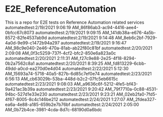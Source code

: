 # E2E_ReferenceAutomation
This is a repo for E2E tests on Reference Automation related services
automatedtest:2/19/2021 9:06:19 AM_86f86ab3-ac94-4416-aee4-0bfcc67c8073
automatedtest:2/19/2021 9:09:15 AM_141db38a-e676-4a5b-8572-82fe4537ab9d
automatedtest:2/19/2021 9:14:48 AM_8eb6c2bf-7929-4a0d-9e99-c1472b94a297
automatedtest:2/19/2021 9:16:47 AM_98c9e040-2e46-470a-81ab-ab22f80c81bf
automatedtest:2/20/2021 2:09:08 AM_0f3c5259-737f-4cf2-bfc2-850e6a823a0c
automatedtest:2/20/2021 2:11:31 AM_f27c9e88-2e25-4f18-8294-0b2a7562c8a1
automatedtest:2/20/2021 8:39:25 AM_fd813229-6cbb-49dd-a0cd-ea270d0e4d04
automatedtest:2/22/2021 5:12:30 AM_15693a74-5718-40a5-827b-6d85c7ef0e74
automatedtest:2/23/2021 6:56:13 AM_cb63029b-53ba-448d-b2c2-07fc5eb6615c
automatedtest:2/23/2021 9:08:03 AM_a9636c6f-5212-4fe5-bf43-9a421ac3b39a
automatedtest:2/23/2021 9:20:42 AM_79f7710a-0c88-4531-94bc-527d1e33e230
automatedtest:2/23/2021 9:23:21 AM_02eb2fa0-7fd5-4f67-8005-8c4c146be212
automatedtest:2/24/2021 1:27:07 AM_2fdea327-ea6a-4e88-a185-659b2e7b76bf
automatedtest:2/24/2021 2:05:00 AM_0b72b4ce-3981-4cda-8d7c-68190d0a6bdc
